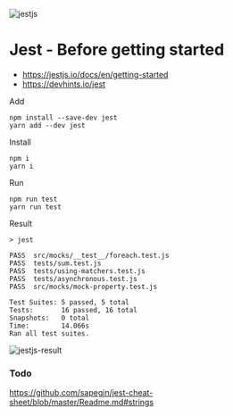 ![jestjs](https://user-images.githubusercontent.com/1257048/86019741-59a3e880-b9fd-11ea-98df-ffed33906839.png)

# Jest - Before getting started

- https://jestjs.io/docs/en/getting-started
- https://devhints.io/jest

Add

    npm install --save-dev jest
    yarn add --dev jest

Install

    npm i
    yarn i

Run

    npm run test
    yarn run test

Result

    > jest

    PASS  src/mocks/__test__/foreach.test.js
    PASS  tests/sum.test.js
    PASS  tests/using-matchers.test.js
    PASS  tests/asynchronous.test.js
    PASS  src/mocks/mock-property.test.js

    Test Suites: 5 passed, 5 total
    Tests:       16 passed, 16 total
    Snapshots:   0 total
    Time:        14.066s
    Ran all test suites.

![jestjs-result](https://user-images.githubusercontent.com/1257048/86019758-61638d00-b9fd-11ea-9df3-91104ab02376.png)

### Todo

https://github.com/sapegin/jest-cheat-sheet/blob/master/Readme.md#strings